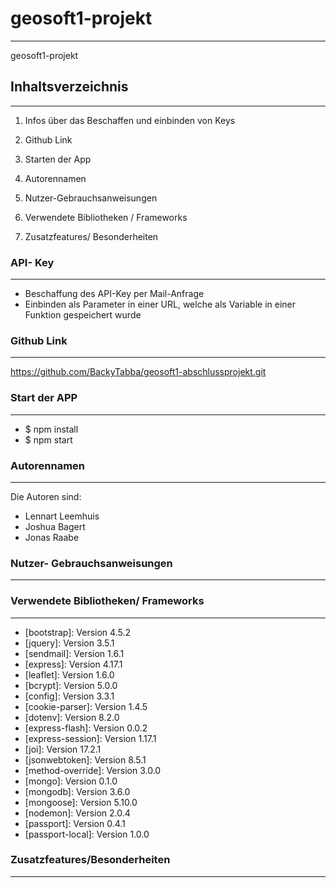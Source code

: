 # geosoft1-projekt
***
geosoft1-projekt

## Inhaltsverzeichnis
***
1. Infos über das Beschaffen und einbinden von Keys

2. Github Link

3. Starten der App

4. Autorennamen

5. Nutzer-Gebrauchsanweisungen

6. Verwendete Bibliotheken / Frameworks

7. Zusatzfeatures/ Besonderheiten

### API- Key
***
- Beschaffung des API-Key per Mail-Anfrage 
- Einbinden als Parameter in einer URL, welche als Variable in einer Funktion gespeichert wurde

### Github Link
***
https://github.com/BackyTabba/geosoft1-abschlussprojekt.git

### Start der APP
***
* $ npm install
* $ npm start

### Autorennamen
***
Die Autoren sind: 
* Lennart Leemhuis
* Joshua Bagert
* Jonas Raabe

### Nutzer- Gebrauchsanweisungen
***

### Verwendete Bibliotheken/ Frameworks
***
* [bootstrap]: Version 4.5.2
* [jquery]: Version 3.5.1
* [sendmail]: Version 1.6.1
* [express]: Version 4.17.1
* [leaflet]: Version 1.6.0
* [bcrypt]: Version 5.0.0
* [config]: Version 3.3.1
* [cookie-parser]: Version 1.4.5
* [dotenv]: Version 8.2.0
* [express-flash]: Version 0.0.2
* [express-session]: Version 1.17.1
* [joi]: Version 17.2.1
* [jsonwebtoken]: Version 8.5.1
* [method-override]: Version 3.0.0
* [mongo]: Version 0.1.0
* [mongodb]: Version 3.6.0
* [mongoose]: Version 5.10.0
* [nodemon]: Version 2.0.4
* [passport]: Version 0.4.1
* [passport-local]: Version 1.0.0


### Zusatzfeatures/Besonderheiten
***
